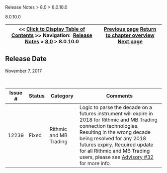 ﻿


Release Notes \> 8\.0 \> 8\.0\.10\.0






















8\.0\.10\.0







| \<\< [Click to Display Table of Contents](8_0_10_0.md) \>\> **Navigation:**     [Release Notes](release_notes.md) \> [8\.0](8_0.md) \> 8\.0\.10\.0 | [Previous page](8_0_11_1.md) [Return to chapter overview](8_0.md) [Next page](8_0_9_0.md) |
| --- | --- |











## Release Date


November 7, 2017


 




| Issue \# | Status | Category | Comments |
| --- | --- | --- | --- |
| 12239 | Fixed | Rithmic and MB Trading | Logic to parse the decade on a futures instrument will expire in 2018 for Rithmic and MB Trading connection technologies. Resulting in the wrong decade being resolved for any 2018 futures expiry. Required update for all Rithmic and MB Trading users, please see [Advisory \#32](https://ninjatrader.com/Advisories/RITHMIC-11-6-2017) for more info. |









